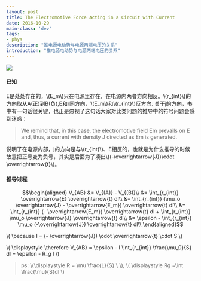 ```yaml
---
layout: post
title: The Electromotive Force Acting in a Circuit with Current
date: 2016-10-29
main-class: 'dev'
tags:
- phys
description: "推电源电动势与电源两端电压的关系"
introduction: "推电源电动势与电源两端电压的关系"
---
```


![](http://ww1.sinaimg.cn/mw690/8db2c8cbgw1f9hvw4alh3j20vx09et9a.jpg)

#### 已知

E是处处存在的，\\(E_m\\)只在电源里存在，在电源内两者方向相反。\\(r_{int}\\)的方向取从A(正)到B(负),E和r同方向，\\(E_m\\)和\\(r_{int}\\)反方向. 关于j的方向，书中有一句话很关键，也正是忽视了这句话大家对此类问题的推导中的符号问题会感到迷惑：

> We remind that, in this case, the electromotive field Em prevails on E and, thus, a current with density J directed as Em is generated.

说明了在电源内部，j的方向是与\\(r_{int}\\)、E相反的，也就是为什么推导的时候故意把正号变为负号，其实是后面为了凑出\\((-\overrightarrow{J})\cdot \overrightarrow{t}\\)。

#### 推导过程

$$\begin{aligned}
V_{AB} &= V_{(A)} - V_{(B)}\\
&= \int_{r_{int}} \overrightarrow{E} \overrightarrow{t} dl\\
&= \int_{r_{int}} (\mu_o \overrightarrow{J} - \overrightarrow{E_m}) \overrightarrow{t} dl\\
&= \int_{r_{int}} (- \overrightarrow{E_m}) \overrightarrow{t} dl + \int_{r_{int}} \mu_o \overrightarrow{J}  \overrightarrow{t} dl\\
&= \epsilon - \int_{r_{int}} \mu_o (-\overrightarrow{J}) \overrightarrow{t} dl\\
\end{aligned}$$

\\(
\because I = (- \overrightarrow{J}) \cdot \overrightarrow{t} \cdot S
\\)

\\( \displaystyle
\therefore V_{AB} = \epsilon - I \int_{r_{int}} \frac{\mu_0}{S} dl
= \epsilon - R_g I
\\)

> ps: \\(\displaystyle R = \mu \frac{L}{S} \ \\), \\( \displaystyle Rg =\int \frac{\mu}{S}dl \\) 

